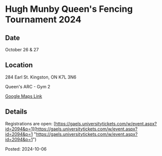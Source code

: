 # Hugh Munby Queen's Fencing Tournament 2024

## Date

October 26 & 27

## Location

284 Earl St.
Kingston, ON
K7L 3N6

Queen's ARC - Gym 2

[Google Maps Link](https://www.google.com/maps/place/Queen's+Athletics+%26+Recreation+Centre+(ARC)/@44.229206,-76.4968439,17z/data=!3m1!4b1!4m6!3m5!1s0x4cd2ab06a5b06e0f:0xbd1e493a7fc07ef1!8m2!3d44.229206!4d-76.494269!16s%2Fg%2F1v9lbdkk?entry=ttu&g_ep=EgoyMDI0MTAwMi4xIKXMDSoASAFQAw%3D%3D)

## Details

Registrations are open: [https://gaels.universitytickets.com/w/event.aspx?id=2094&p=1](https://gaels.universitytickets.com/w/event.aspx?id=2094&p=1 "https://gaels.universitytickets.com/w/event.aspx?id=2094&p=1")

Posted: 2024-10-06
